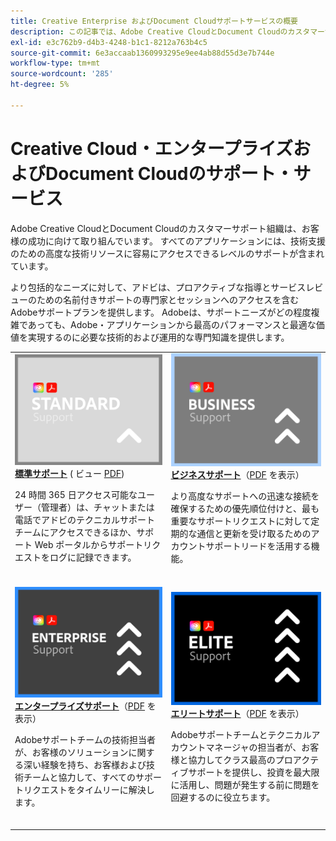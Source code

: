 ```yaml
---
title: Creative Enterprise およびDocument Cloudサポートサービスの概要
description: この記事では、Adobe Creative CloudとDocument Cloudのカスタマーサポートオプションの概要を説明します。 これらのオプションには、Standard、Business、Enterprise、Elite が含まれます。
exl-id: e3c762b9-d4b3-4248-b1c1-8212a763b4c5
source-git-commit: 6e3accaab1360993295e9ee4ab88d55d3e7b744e
workflow-type: tm+mt
source-wordcount: '285'
ht-degree: 5%

---
```


# Creative Cloud・エンタープライズおよびDocument Cloudのサポート・サービス

Adobe Creative CloudとDocument Cloudのカスタマーサポート組織は、お客様の成功に向けて取り組んでいます。 すべてのアプリケーションには、技術支援のための高度な技術リソースに容易にアクセスできるレベルのサポートが含まれています。

より包括的なニーズに対して、アドビは、プロアクティブな指導とサービスレビューのための名前付きサポートの専門家とセッションへのアクセスを含むAdobeサポートプランを提供します。 Adobeは、サポートニーズがどの程度複雑であっても、Adobe・アプリケーションから最高のパフォーマンスと最適な価値を実現するのに必要な技術的および運用的な専門知識を提供します。

<table style="table-layout:fixed">
<tr>
  <td>
    <a href="dme-standard.md">
    <img alt="標準" src="assets/STANDARDSupportThumbnailCC.png"/>
    </a>
    <div>
    <a href="dme-standard.md"><strong>標準サポート</strong></a> ( ビュー <a href="assets/DMeStandardSupportDatasheet_2022.pdf" target="_blank">PDF</a>)
    </div>
    <p>24 時間 365 日アクセス可能なユーザー（管理者）は、チャットまたは電話でアドビのテクニカルサポートチームにアクセスできるほか、サポート Web ポータルからサポートリクエストをログに記録できます。 </p>
    <br>
  </td>
  <td>
    <a href="dme-business.md">
      <img alt="ビジネス" src="assets/BusinessSupportThumbnailCC.png">
    </a>
    <div>
    <a href="dme-business.md"><strong>ビジネスサポート</strong></a>（<a href="assets/DMeBusinessSupportDatasheet_2022.pdf" target="_blank">PDF</a> を表示）
    </div>
    <p>より高度なサポートへの迅速な接続を確保するための優先順位付けと、最も重要なサポートリクエストに対して定期的な通信と更新を受け取るためのアカウントサポートリードを活用する機能。</p>
    <br>
  </td>
</tr>
<tr>
  <td>
    <a href="dme-enterprise.md">
    <img alt="エンタープライズ" src="assets/EnterpriseSupportThumbnailxx.png"/>
    </a>
    <div>
    <a href="dme-enterprise.md"><strong>エンタープライズサポート</strong></a>（<a href="assets/DMeEnterpriseSupportDatasheet_2022.pdf" target="_blank">PDF</a> を表示）
    </div>
    <p>Adobeサポートチームの技術担当者が、お客様のソリューションに関する深い経験を持ち、お客様および技術チームと協力して、すべてのサポートリクエストをタイムリーに解決します。</p>
    <br>
  </td>
  <td>
    <a href="dme-elite.md">
      <img alt="エリート" src="assets/EliteSupportThumbnailcc.png">
    </a>
    <div>
    <a href="dme-elite.md"><strong>エリートサポート</strong></a>（<a href="assets/DMeEliteSupportDatasheet_2022.pdf" target="_blank">PDF</a> を表示）
    </div>
    <p>Adobeサポートチームとテクニカルアカウントマネージャの担当者が、お客様と協力してクラス最高のプロアクティブサポートを提供し、投資を最大限に活用し、問題が発生する前に問題を回避するのに役立ちます。</p>
    <br>
  </td>
</tr>
</table>

